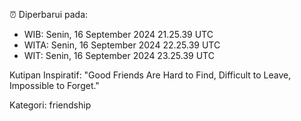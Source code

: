⏰ Diperbarui pada:
- WIB: Senin, 16 September 2024 21.25.39 UTC
- WITA: Senin, 16 September 2024 22.25.39 UTC
- WIT: Senin, 16 September 2024 23.25.39 UTC

Kutipan Inspiratif:
"Good Friends Are Hard to Find, Difficult to Leave, Impossible to Forget."


Kategori: friendship

